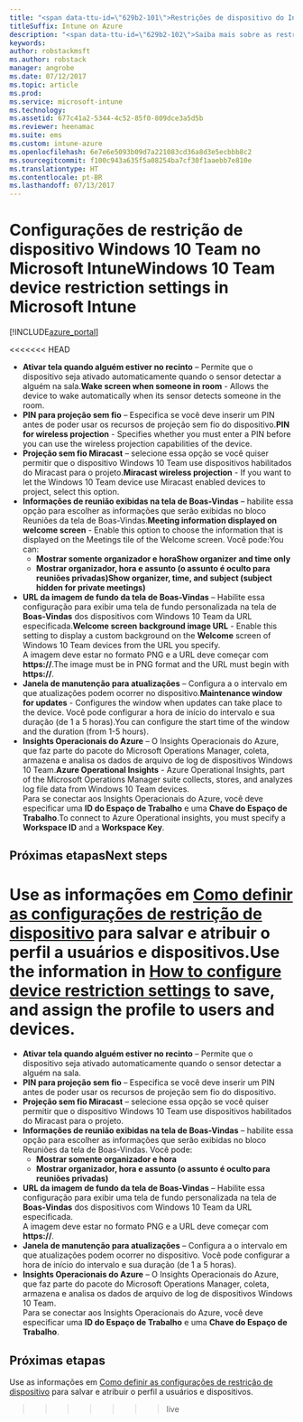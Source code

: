 ```yaml
---
title: "<span data-ttu-id=\"629b2-101\">Restrições de dispositivo do Intune para Windows 10 Team</span><span class=\"sxs-lookup\"><span data-stu-id=\"629b2-101\">Intune device restrictions for Windows 10 Team</span></span>"
titleSuffix: Intune on Azure
description: "<span data-ttu-id=\"629b2-102\">Saiba mais sobre as restrições de dispositivo disponíveis para dispositivos Windows 10 Team.</span><span class=\"sxs-lookup\"><span data-stu-id=\"629b2-102\">Learn about the device restrictions available for Windows 10 Team devices.\"</span></span>"
keywords: 
author: robstackmsft
ms.author: robstack
manager: angrobe
ms.date: 07/12/2017
ms.topic: article
ms.prod: 
ms.service: microsoft-intune
ms.technology: 
ms.assetid: 677c41a2-5344-4c52-85f0-809dce3a5d5b
ms.reviewer: heenamac
ms.suite: ems
ms.custom: intune-azure
ms.openlocfilehash: 6e7e6e5093b09d7a221083cd36a8d3e5ecbbb8c2
ms.sourcegitcommit: f100c943a635f5a08254ba7cf30f1aaebb7e810e
ms.translationtype: HT
ms.contentlocale: pt-BR
ms.lasthandoff: 07/13/2017
---
```

# <a name="windows-10-team-device-restriction-settings-in-microsoft-intune"></a><span data-ttu-id="629b2-103">Configurações de restrição de dispositivo Windows 10 Team no Microsoft Intune</span><span class="sxs-lookup"><span data-stu-id="629b2-103">Windows 10 Team device restriction settings in Microsoft Intune</span></span>

[!INCLUDE[azure_portal](./includes/azure_portal.md)]

<<<<<<< HEAD
- <span data-ttu-id="629b2-104">**Ativar tela quando alguém estiver no recinto** – Permite que o dispositivo seja ativado automaticamente quando o sensor detectar a alguém na sala.</span><span class="sxs-lookup"><span data-stu-id="629b2-104">**Wake screen when someone in room** - Allows the device to wake automatically when its sensor detects someone in the room.</span></span>
- <span data-ttu-id="629b2-105">**PIN para projeção sem fio** – Especifica se você deve inserir um PIN antes de poder usar os recursos de projeção sem fio do dispositivo.</span><span class="sxs-lookup"><span data-stu-id="629b2-105">**PIN for wireless projection** - Specifies whether you must enter a PIN before you can use the wireless projection capabilities of the device.</span></span>
- <span data-ttu-id="629b2-106">**Projeção sem fio Miracast** – selecione essa opção se você quiser permitir que o dispositivo Windows 10 Team use dispositivos habilitados do Miracast para o projeto.</span><span class="sxs-lookup"><span data-stu-id="629b2-106">**Miracast wireless projection** - If you want to let the Windows 10 Team device use Miracast enabled devices to project, select this option.</span></span>
- <span data-ttu-id="629b2-107">**Informações de reunião exibidas na tela de Boas-Vindas** – habilite essa opção para escolher as informações que serão exibidas no bloco Reuniões da tela de Boas-Vindas.</span><span class="sxs-lookup"><span data-stu-id="629b2-107">**Meeting information displayed on welcome screen** - Enable this option to choose the information that is displayed on the Meetings tile of the Welcome screen.</span></span> <span data-ttu-id="629b2-108">Você pode:</span><span class="sxs-lookup"><span data-stu-id="629b2-108">You can:</span></span>
    - <span data-ttu-id="629b2-109">**Mostrar somente organizador e hora**</span><span class="sxs-lookup"><span data-stu-id="629b2-109">**Show organizer and time only**</span></span>
    - <span data-ttu-id="629b2-110">**Mostrar organizador, hora e assunto (o assunto é oculto para reuniões privadas)**</span><span class="sxs-lookup"><span data-stu-id="629b2-110">**Show organizer, time, and subject (subject hidden for private meetings)**</span></span>
- <span data-ttu-id="629b2-111">**URL da imagem de fundo da tela de Boas-Vindas** – Habilite essa configuração para exibir uma tela de fundo personalizada na tela de **Boas-Vindas** dos dispositivos com Windows 10 Team da URL especificada.</span><span class="sxs-lookup"><span data-stu-id="629b2-111">**Welcome screen background image URL** - Enable this setting to display a custom background on the **Welcome** screen of Windows 10 Team devices from the URL you specify.</span></span><br><span data-ttu-id="629b2-112">A imagem deve estar no formato PNG e a URL deve começar com **https://**.</span><span class="sxs-lookup"><span data-stu-id="629b2-112">The image must be in PNG format and the URL must begin with **https://**.</span></span>
- <span data-ttu-id="629b2-113">**Janela de manutenção para atualizações** – Configura a o intervalo em que atualizações podem ocorrer no dispositivo.</span><span class="sxs-lookup"><span data-stu-id="629b2-113">**Maintenance window for updates** - Configures the window when updates can take place to the device.</span></span> <span data-ttu-id="629b2-114">Você pode configurar a hora de início do intervalo e sua duração (de 1 a 5 horas).</span><span class="sxs-lookup"><span data-stu-id="629b2-114">You can configure the start time of the window and the duration (from 1-5 hours).</span></span>
- <span data-ttu-id="629b2-115">**Insights Operacionais do Azure** – O Insights Operacionais do Azure, que faz parte do pacote do Microsoft Operations Manager, coleta, armazena e analisa os dados de arquivo de log de dispositivos Windows 10 Team.</span><span class="sxs-lookup"><span data-stu-id="629b2-115">**Azure Operational Insights** - Azure Operational Insights, part of the Microsoft Operations Manager suite collects, stores, and analyzes log file data from Windows 10 Team devices.</span></span><br><span data-ttu-id="629b2-116">Para se conectar aos Insights Operacionais do Azure, você deve especificar uma **ID do Espaço de Trabalho** e uma **Chave do Espaço de Trabalho**.</span><span class="sxs-lookup"><span data-stu-id="629b2-116">To connect to Azure Operational insights, you must specify a **Workspace ID** and a **Workspace Key**.</span></span>

## <a name="next-steps"></a><span data-ttu-id="629b2-117">Próximas etapas</span><span class="sxs-lookup"><span data-stu-id="629b2-117">Next steps</span></span>

<span data-ttu-id="629b2-118">Use as informações em [Como definir as configurações de restrição de dispositivo](device-restrictions-configure.md) para salvar e atribuir o perfil a usuários e dispositivos.</span><span class="sxs-lookup"><span data-stu-id="629b2-118">Use the information in [How to configure device restriction settings](device-restrictions-configure.md) to save, and assign the profile to users and devices.</span></span>
=======
- **Ativar tela quando alguém estiver no recinto** – Permite que o dispositivo seja ativado automaticamente quando o sensor detectar a alguém na sala.
- **PIN para projeção sem fio** – Especifica se você deve inserir um PIN antes de poder usar os recursos de projeção sem fio do dispositivo.
- **Projeção sem fio Miracast** – selecione essa opção se você quiser permitir que o dispositivo Windows 10 Team use dispositivos habilitados do Miracast para o projeto.
- **Informações de reunião exibidas na tela de Boas-Vindas** – habilite essa opção para escolher as informações que serão exibidas no bloco Reuniões da tela de Boas-Vindas. Você pode:
    - **Mostrar somente organizador e hora**
    - **Mostrar organizador, hora e assunto (o assunto é oculto para reuniões privadas)**
- **URL da imagem de fundo da tela de Boas-Vindas** – Habilite essa configuração para exibir uma tela de fundo personalizada na tela de **Boas-Vindas** dos dispositivos com Windows 10 Team da URL especificada.<br>A imagem deve estar no formato PNG e a URL deve começar com **https://**.
- **Janela de manutenção para atualizações** – Configura a o intervalo em que atualizações podem ocorrer no dispositivo. Você pode configurar a hora de início do intervalo e sua duração (de 1 a 5 horas).
- **Insights Operacionais do Azure** – O Insights Operacionais do Azure, que faz parte do pacote do Microsoft Operations Manager, coleta, armazena e analisa os dados de arquivo de log de dispositivos Windows 10 Team.<br>Para se conectar aos Insights Operacionais do Azure, você deve especificar uma **ID do Espaço de Trabalho** e uma **Chave do Espaço de Trabalho**.

## <a name="next-steps"></a>Próximas etapas

Use as informações em [Como definir as configurações de restrição de dispositivo](device-restrictions-configure.md) para salvar e atribuir o perfil a usuários e dispositivos.
>>>>>>> live
